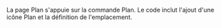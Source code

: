 ﻿La page Plan s'appuie sur la commande Plan.  Le code inclut l'ajout d'une icône Plan et la définition de l'emplacement.

